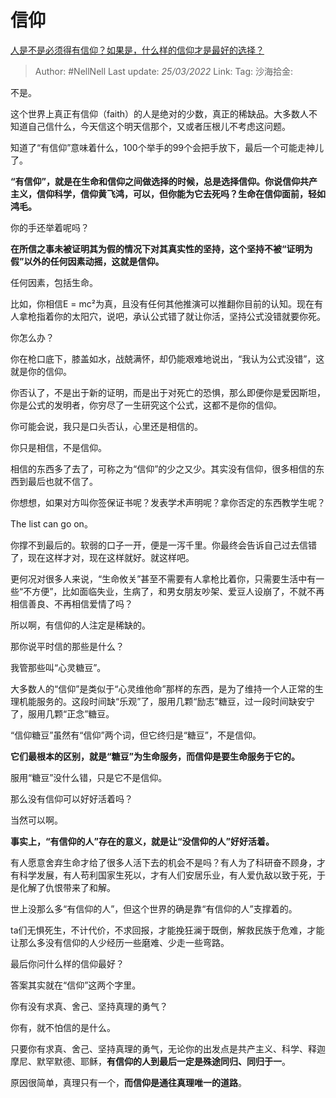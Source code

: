 # 信仰
[人是不是必须得有信仰？如果是，什么样的信仰才是最好的选择？](https://www.zhihu.com/question/511352074/answer/2403004747)

> Author: #NellNell
> Last update: *25/03/2022*
> Link:
> Tag:
> 沙海拾金:

不是。

这个世界上真正有信仰（faith）的人是绝对的少数，真正的稀缺品。大多数人不知道自己信什么，今天信这个明天信那个，又或者压根儿不考虑这问题。

知道了“有信仰”意味着什么，100个举手的99个会把手放下，最后一个可能走神儿了。

**“有信仰”，就是在生命和信仰之间做选择的时候，总是选择信仰。你说信仰共产主义，信仰科学，信仰黄飞鸿，可以，但你能为它去死吗？生命在信仰面前，轻如鸿毛。**

你的手还举着呢吗？

**在所信之事未被证明其为假的情况下对其真实性的坚持，这个坚持不被“证明为假”以外的任何因素动摇，这就是信仰。**

任何因素，包括生命。

比如，你相信E = mc²为真，且没有任何其他推演可以推翻你目前的认知。现在有人拿枪指着你的太阳穴，说吧，承认公式错了就让你活，坚持公式没错就要你死。

你怎么办？

你在枪口底下，膝盖如水，战兢满怀，却仍能艰难地说出，“我认为公式没错”，这就是你的信仰。

你否认了，不是出于新的证明，而是出于对死亡的恐惧，那么即便你是爱因斯坦，你是公式的发明者，你穷尽了一生研究这个公式，这都不是你的信仰。

你可能会说，我只是口头否认，心里还是相信的。

你只是相信，不是信仰。

相信的东西多了去了，可称之为“信仰”的少之又少。其实没有信仰，很多相信的东西到最后也就不信了。

你想想，如果对方叫你签保证书呢？发表学术声明呢？拿你否定的东西教学生呢？

The list can go on。

你撑不到最后的。软弱的口子一开，便是一泻千里。你最终会告诉自己过去信错了，现在这样才对，现在这样就好。就这样吧。

更何况对很多人来说，“生命攸关”甚至不需要有人拿枪比着你，只需要生活中有一些“不方便”，比如面临失业，生病了，和男女朋友吵架、爱豆人设崩了，不就不再相信善良、不再相信爱情了吗？

所以啊，有信仰的人注定是稀缺的。

那你说平时信的那些是什么？

我管那些叫“心灵糖豆”。

大多数人的“信仰”是类似于“心灵维他命”那样的东西，是为了维持一个人正常的生理机能服务的。这段时间缺“乐观”了，服用几颗“励志”糖豆，过一段时间缺安宁了，服用几颗“正念”糖豆。

“信仰糖豆”虽然有“信仰”两个词，但它终归是“糖豆”，不是信仰。

**它们最根本的区别，就是“糖豆”为生命服务，而信仰是要生命服务于它的。**

服用“糖豆”没什么错，只是它不是信仰。

那么没有信仰可以好好活着吗？

当然可以啊。

**事实上，“有信仰的人”存在的意义，就是让“没信仰的人”好好活着。**

有人愿意舍弃生命才给了很多人活下去的机会不是吗？有人为了科研奋不顾身，才有科学发展，有人苟利国家生死以，才有人们安居乐业，有人爱仇敌以致于死，于是化解了仇恨带来了和解。

世上没那么多“有信仰的人”，但这个世界的确是靠“有信仰的人”支撑着的。

ta们无惧死生，不计代价，不求回报，才能挽狂澜于既倒，解救民族于危难，才能让那么多没有信仰的人少经历一些磨难、少走一些弯路。

最后你问什么样的信仰最好？

答案其实就在“信仰”这两个字里。

你有没有求真、舍己、坚持真理的勇气？

你有，就不怕信的是什么。

只要你有求真、舍己、坚持真理的勇气，无论你的出发点是共产主义、科学、释迦摩尼、默罕默德、耶稣，**有信仰的人到最后一定是殊途同归、同归于一**。

原因很简单，真理只有一个，**而信仰是通往真理唯一的道路**。
